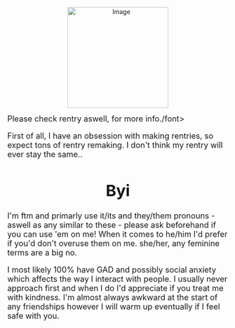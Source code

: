<p align="center">
<img src="https://files.catbox.moe/fijbd8.jpg" alt="Image" width="230" height="230">

<font size="4">Please check rentry aswell, for more info./font>

First of all, I have an obsession with making rentries, so expect tons of rentry remaking. I don't think my rentry will ever stay the same.. 


 <h1 align="center">Byi</h1>

I'm ftm and primarly use it/its and they/them pronouns - aswell as any similar to these - please ask beforehand if you can use 'em on me! When it comes to he/him I'd prefer if you'd don't overuse them on me. she/her, any feminine terms are a big no.


I most likely 100% have GAD and possibly social anxiety which affects the way I interact with people. I usually never approach first and when I do I'd appreciate if you treat me with kindness. I'm almost always awkward at the start of any friendships however I will warm up eventually if I feel safe with you. 



